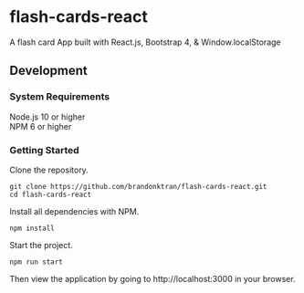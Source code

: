 # flash-cards-react
A flash card App built with React.js, Bootstrap 4, & Window.localStorage

## Development
### System Requirements
Node.js 10 or higher <br>
NPM 6 or higher

### Getting Started
Clone the repository.
```console
git clone https://github.com/brandonktran/flash-cards-react.git
cd flash-cards-react
```

Install all dependencies with NPM.
```console
npm install
```

Start the project.
```console
npm run start
```
Then view the application by going to http://localhost:3000 in your browser.
